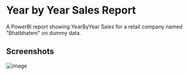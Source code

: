 # Year by Year Sales Report

A PowerBI report showing YearByYear Sales for a retail company named "Bhatbhateni" on dummy data.


## Screenshots

![image](https://github.com/user-attachments/assets/aec41220-adfa-4ef9-9017-8fc196a9833b)
